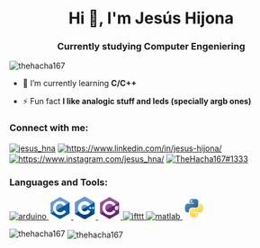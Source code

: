 <h1 align="center">Hi 👋, I'm Jesús Hijona</h1>
<h3 align="center">Currently studying Computer Engeniering</h3>

<p align="left"> <img src="https://komarev.com/ghpvc/?username=thehacha167&label=Profile%20views&color=0e75b6&style=flat" alt="thehacha167" /> </p>

- 🌱 I’m currently learning **C/C++**

- ⚡ Fun fact **I like analogic stuff and leds (specially argb ones)**

<h3 align="left">Connect with me:</h3>
<p align="left">
<a href="https://twitter.com/jesus_hna" target="blank"><img align="center" src="https://raw.githubusercontent.com/rahuldkjain/github-profile-readme-generator/master/src/images/icons/Social/twitter.svg" alt="jesus_hna" height="30" width="40" /></a>
<a href="https://www.linkedin.com/in/jesus-hijona/" target="blank"><img align="center" src="https://raw.githubusercontent.com/rahuldkjain/github-profile-readme-generator/master/src/images/icons/Social/linked-in-alt.svg" alt="https://www.linkedin.com/in/jesus-hijona/" height="30" width="40" /></a>
<a href="https://instagram.com/https://www.instagram.com/jesus_hna/" target="blank"><img align="center" src="https://raw.githubusercontent.com/rahuldkjain/github-profile-readme-generator/master/src/images/icons/Social/instagram.svg" alt="https://www.instagram.com/jesus_hna/" height="30" width="40" /></a>
<a href="https://discord.gg/TheHacha167#1333" target="blank"><img align="center" src="https://raw.githubusercontent.com/rahuldkjain/github-profile-readme-generator/master/src/images/icons/Social/discord.svg" alt="TheHacha167#1333" height="30" width="40" /></a>
</p>

<h3 align="left">Languages and Tools:</h3>
<p align="left"> <a href="https://www.arduino.cc/" target="_blank" rel="noreferrer"> <img src="https://cdn.worldvectorlogo.com/logos/arduino-1.svg" alt="arduino" width="40" height="40"/> </a> <a href="https://www.cprogramming.com/" target="_blank" rel="noreferrer"> <img src="https://raw.githubusercontent.com/devicons/devicon/master/icons/c/c-original.svg" alt="c" width="40" height="40"/> </a> <a href="https://www.w3schools.com/cpp/" target="_blank" rel="noreferrer"> <img src="https://raw.githubusercontent.com/devicons/devicon/master/icons/cplusplus/cplusplus-original.svg" alt="cplusplus" width="40" height="40"/> </a> <a href="https://www.w3schools.com/cs/" target="_blank" rel="noreferrer"> <img src="https://raw.githubusercontent.com/devicons/devicon/master/icons/csharp/csharp-original.svg" alt="csharp" width="40" height="40"/> </a> <a href="https://ifttt.com/" target="_blank" rel="noreferrer"> <img src="https://www.vectorlogo.zone/logos/ifttt/ifttt-ar21.svg" alt="ifttt" width="40" height="40"/> </a> <a href="https://www.mathworks.com/" target="_blank" rel="noreferrer"> <img src="https://upload.wikimedia.org/wikipedia/commons/2/21/Matlab_Logo.png" alt="matlab" width="40" height="40"/> </a> <a href="https://www.python.org" target="_blank" rel="noreferrer"> <img src="https://raw.githubusercontent.com/devicons/devicon/master/icons/python/python-original.svg" alt="python" width="40" height="40"/> </a> </p>

<p><img align="left" src="https://github-readme-stats.vercel.app/api/top-langs?username=thehacha167&show_icons=true&locale=en&layout=compact" alt="thehacha167" /></p>

<p>&nbsp;<img align="center" src="https://github-readme-stats.vercel.app/api?username=thehacha167&show_icons=true&locale=en" alt="thehacha167" /></p>
